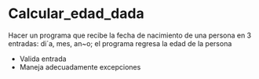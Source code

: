 # Calcular_edad_dada
Hacer un programa que recibe la fecha de nacimiento de una persona en 3 entradas: di´a, mes, an~o; el programa regresa la edad de la persona

- Valida entrada
- Maneja adecuadamente excepciones
